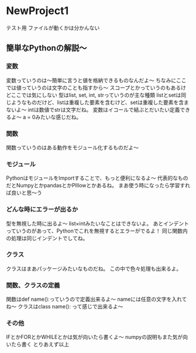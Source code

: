 # NewProject1
テスト用
ファイルが動くかは分かんない

## 簡単なPythonの解説～

### 変数
変数っていうのは～簡単に言うと値を格納できるものなんだよ～
ちなみにここでは値っていうのは文字のことも指すから～
スコープとかっていうのもあるけどここでは気にしない
型はlist, set, int, strっていうのが主な種類
listとsetは同じようなものだけど、listは重複した要素を含むけど、setは重複した要素を含まないよ～
intは数値でstrは文字だね。
変数はイコールで結ぶとだいたい定義できるよ～
a = 0みたいな感じだね。

### 関数
関数っていうのはある動作をモジュール化するものだよ～

### モジュール
PythonはモジュールをImportすることで、もっと便利になるよ～
代表的なものだとNumpyとかpandasとかPIllowとかあるね。
まあ使う時になったら学習すれば良いと思～う

### どんな時にエラーが出るか
型を無視した時に出るよ～
list×intみたいなことはできないよ。
あとインデントっていうのがあって、Pythonでこれを無視するとエラーがでるよ！
同じ関数内の処理は同じインデントでしてね。

### クラス
クラスはまあパッケージみたいなものだね。
この中で色々処理も出来るよ。

### 関数、クラスの定義
関数はdef name():っていうので定義出来るよ～
nameには任意の文字を入れてね～
クラスはclass name():
って感じで出来るよ～

### その他
IFとかFORとかWHILEとかは気が向いたら書くよ～
numpyの説明もまた気が向いたら書く
とりあえず以上
